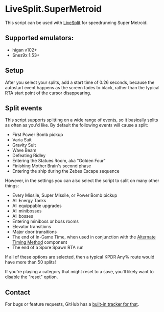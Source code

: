# LiveSplit.SuperMetroid

This script can be used with [LiveSplit](http://livesplit.github.io) for speedrunning Super Metroid.

## Supported emulators:
- higan v102+
- Snes9x 1.53+

## Setup
After you select your splits, add a start time of 0.26 seconds, because the autostart event happens as the screen fades to black, rather than the typical RTA start point of the cursor disappearing.

## Split events
This script supports splitting on a wide range of events, so it basically splits as often as you'd like. By default the following events will cause a split:
- First Power Bomb pickup
- Varia Suit
- Gravity Suit
- Wave Beam
- Defeating Ridley
- Entering the Statues Room, aka "Golden Four"
- Finishing Mother Brain's second phase
- Entering the ship during the Zebes Escape sequence

However, in the settings you can also select the script to split on many other things:
- Every Missile, Super Missile, or Power Bomb pickup
- All Energy Tanks
- All equippable upgrades
- All minibosses
- All bosses
- Entering miniboss or boss rooms
- Elevator transitions
- Major door transitions
- The end of In-Game Time, when used in conjunction with the [Alternate Timing Method](https://github.com/Dalet/LiveSplit.AlternateTimingMethod/releases) component
- The end of a Spore Spawn RTA run

If all of these options are selected, then a typical KPDR Any% route would have more than 50 splits!

If you're playing a category that might reset to a save, you'll likely want to disable the "reset" option.

## Contact
For bugs or feature requests, GitHub has a [built-in tracker for that](https://github.com/UNHchabo/AutoSplitters/issues).
